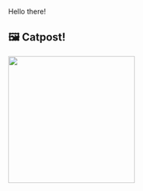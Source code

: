 Hello there!



## 🖼️ Catpost!

<sub>
    <img src="https://cdn2.thecatapi.com/images/429.jpg" height="256">
</sub>

